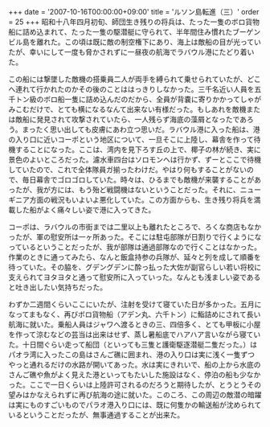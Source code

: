 +++
date = '2007-10-16T00:00:00+09:00'
title = 'ルソン島転進（三）'
order = 25
+++
昭和十八年四月初旬、師団生き残りの将兵は、たった一隻のボロ貨物船に詰め込まれて、たった一隻の駆潜艇に守られて、半年間住み慣れたブーゲンビル島を離れた。この頃は既に敵の制空権下にあり、海上は敵船の目が光っていたが、幸いにして一度も脅かされずに一昼夜の航海でラバウル港にたどり着いた。

この船には撃墜した敵機の搭乗員二人が両手を縛られて乗せられていたが、どこへ連れて行かれたのかその後のことははっきりしなかった。三千名近い人員を五千トン級のボロ船一隻に詰め込んだのだから、全員が背嚢に寄りかかってしゃがみこむだけで、とても横になるなんて出来ない有様だった。もしあれを敵機または敵船に発見されて攻撃されていたら、一人残らず海底の藻屑となったであろう。まったく思い出しても皮膚にあわ立つ思いだ。ラバウル港に入った船は、港の入り口に近いコーポという地区について、一旦そこに上陸し、幕舎を作って待機することになった。ここは、湾内を見下ろす丘の上で、椰子の林が続き、実に景色のよいところだった。濾水車四台はソロモンへは行かず、ずーとここで待機していたので、これで全体隊員ガ揃ったわけだ。やはり何もすることがないので、毎日幕舎でゴロゴロしていた。時々は、ひるまでも敵機が来襲することがあったが、我が方には、もう殆ど戦闘機はないということだった。それに、ニューギニア方面の戦況もいよいよ悪化していた。この方面からも、生き残り将兵を満載した船がよく痛々しい姿で港に入ってきた。

コーポは、ラバウルの市街までは二里以上も離れたところで、ろくな商店もなかったが、軍の慰安所は一ヶ所あった。そこには駐屯部隊が日割りで行くようになっているということだったが、我が部隊は通過部隊なので行くことはなかった。作業のときに通ってみたら、なんと飯盒持参の兵隊が、延々と列を成して順番を待っていた。その脇を、グデングデンに酔っ払った大佐が副官らしい若い将校に支えられてヨタヨタと通って慰安所に入っていった。なんとも浅ましい姿であると吐き出したい気持ちだった。

わずか二週間くらいここにいたが、注射を受けて寝ていた日が多かった。五月になってまもなく、再びボロ貨物船（アデン丸、六千トン）に鮨詰めにされて長い航海に就いた。乗船人員はジャワへ渡るときの三、四倍多く、とても甲板に小屋を作って涼むなどの芸当は出来はせず、蒸し暑船底でハアハア言いながら寝ていた。十日間ぐらい走って船団（といっても三隻と護衛駆逐潜艇二隻だった。）はパオラ湾に入ったこの島はさんご礁に囲まれ、港の入り口は実に浅く一隻ずつやっと通れるだけの水路が開いてあった。水は実にきれいで、船の上から水底のさんご礁や魚がよく見えた港といってもたいした施設はなく、停泊の船も少なかった。ここで一日くらいは上陸許可されるのだろうと期待したが、とうとうその望みはかなえられずに再び航海の途に就いた。このころ、この周辺の敵潜の暗躍は実にものすごいものでパラオ港入り口には、既に何隻かの輸送船が沈められているということだったが、無事通過することが出来た。
